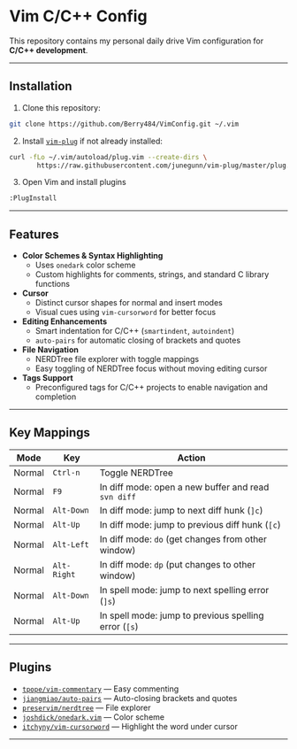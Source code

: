# Vim C/C++ Config

This repository contains my personal daily drive Vim configuration for **C/C++ development**.


---
## Installation

1. Clone this repository:

```bash
git clone https://github.com/Berry484/VimConfig.git ~/.vim
```

2. Install [`vim-plug`](https://github.com/junegunn/vim-plug) if not already installed:

```bash
curl -fLo ~/.vim/autoload/plug.vim --create-dirs \
       https://raw.githubusercontent.com/junegunn/vim-plug/master/plug.vim
```

3. Open Vim and install plugins

```bash
:PlugInstall
```
---


## Features

- **Color Schemes & Syntax Highlighting**
  - Uses `onedark` color scheme
  - Custom highlights for comments, strings, and standard C library functions
- **Cursor**
  - Distinct cursor shapes for normal and insert modes
  - Visual cues using `vim-cursorword` for better focus
- **Editing Enhancements**
  - Smart indentation for C/C++ (`smartindent`, `autoindent`)
  - `auto-pairs` for automatic closing of brackets and quotes
- **File Navigation**
  - NERDTree file explorer with toggle mappings
  - Easy toggling of NERDTree focus without moving editing cursor
- **Tags Support**
  - Preconfigured tags for C/C++ projects to enable navigation and completion

---

## Key Mappings

| Mode   | Key        | Action |
|--------|-----------|--------|
| Normal | `Ctrl-n`   | Toggle NERDTree |
| Normal | `F9`       | In diff mode: open a new buffer and read `svn diff` |
| Normal | `Alt-Down` | In diff mode: jump to next diff hunk (`]c`) |
| Normal | `Alt-Up`   | In diff mode: jump to previous diff hunk (`[c`) |
| Normal | `Alt-Left` | In diff mode: `do` (get changes from other window) |
| Normal | `Alt-Right`| In diff mode: `dp` (put changes to other window) |
| Normal | `Alt-Down` | In spell mode: jump to next spelling error (`]s`) |
| Normal | `Alt-Up`   | In spell mode: jump to previous spelling error (`[s`) |

---

## Plugins

- [`tpope/vim-commentary`](https://github.com/tpope/vim-commentary) — Easy commenting
- [`jiangmiao/auto-pairs`](https://github.com/jiangmiao/auto-pairs) — Auto-closing brackets and quotes
- [`preservim/nerdtree`](https://github.com/preservim/nerdtree) — File explorer
- [`joshdick/onedark.vim`](https://github.com/joshdick/onedark.vim) — Color scheme
- [`itchyny/vim-cursorword`](https://github.com/itchyny/vim-cursorword) — Highlight the word under cursor

---


